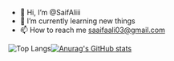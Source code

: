 - 👋 Hi, I’m @SaifAliii
- 🌱 I’m currently learning new things
- 📫 How to reach me saaifaali03@gmail.com

<!---
SaifAliii/SaifAliii is a ✨ special ✨ repository because its `README.md` (this file) appears on your GitHub profile.
You can click the Preview link to take a look at your changes.
--->
![Top Langs](https://github-readme-stats.vercel.app/api/top-langs/?username=SaifAliii&layout=compact)[![Anurag's GitHub stats](https://github-readme-stats.vercel.app/api?username=SaifAliii)](https://github.com/anuraghazra/github-readme-stats)
